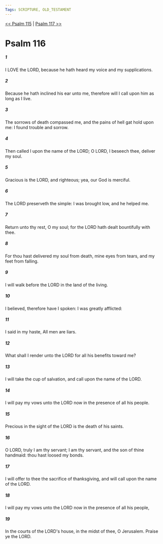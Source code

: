 ```yaml
---
Tags: SCRIPTURE, OLD_TESTAMENT
---
```


[<< Psalm 115](OLD_TESTAMENT/19_Psalms/Psalm_115.md) | [Psalm 117 >>](OLD_TESTAMENT/19_Psalms/Psalm_117.md)

# Psalm 116

##### 1

I LOVE the LORD, because he hath heard my voice and my supplications.

##### 2

Because he hath inclined his ear unto me, therefore will I call upon him as long as I live.

##### 3

The sorrows of death compassed me, and the pains of hell gat hold upon me: I found trouble and sorrow.

##### 4

Then called I upon the name of the LORD; O LORD, I beseech thee, deliver my soul.

##### 5

Gracious is the LORD, and righteous; yea, our God is merciful.

##### 6

The LORD preserveth the simple: I was brought low, and he helped me.

##### 7

Return unto thy rest, O my soul; for the LORD hath dealt bountifully with thee.

##### 8

For thou hast delivered my soul from death, mine eyes from tears, and my feet from falling.

##### 9

I will walk before the LORD in the land of the living.

##### 10

I believed, therefore have I spoken: I was greatly afflicted:

##### 11

I said in my haste, All men are liars.

##### 12

What shall I render unto the LORD for all his benefits toward me?

##### 13

I will take the cup of salvation, and call upon the name of the LORD.

##### 14

I will pay my vows unto the LORD now in the presence of all his people.

##### 15

Precious in the sight of the LORD is the death of his saints.

##### 16

O LORD, truly I am thy servant; I am thy servant, and the son of thine handmaid: thou hast loosed my bonds.

##### 17

I will offer to thee the sacrifice of thanksgiving, and will call upon the name of the LORD.

##### 18

I will pay my vows unto the LORD now in the presence of all his people,

##### 19

In the courts of the LORD's house, in the midst of thee, O Jerusalem. Praise ye the LORD.
